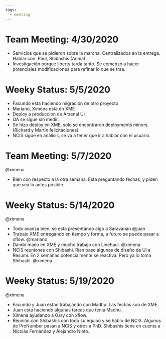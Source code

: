 ```yaml
---
tags:
  - meeting
---
```


# Team Meeting: 4/30/2020

- Servicios que se pidieron sobre la marcha. Centralizados en la entrega. Hablar con: Paul, Shibashis (Annia).
- Investigación porque liberty tarda tanto. Se comenzó a hacer potenciales modificaciones para refinar lo que se trae.

# Weeky Status: 5/5/2020

- Facundo esta haciendo migración de otro proyecto
- Mariano, Ximena esta en XME
- Deploy a producción de Arsenal UI
- QA se sigue sin medir.
- Se hizo deploy en XME, solo se encontraron deployments minors. (Richard y Martin felicitaciones)
- NCIS sigue en análisis, se va a tener que ir a hablar con el usuario.

# Team Meeting: 5/7/2020
@ximena

- Bien con respecto a la otra semana. Esta preguntando fechas, y piden que sea lo antes posible.

# Weeky Status: 5/14/2020
@ximena

- Todo avanza bien, se esta presentando algo a Saravanan @juan
- Trabajo XME entregando en tiempo y forma, a futuro se puede pasar a xflow. @mariano
- Dando mano en XME y mucho trabajo con Linehaul. @ximena
- NCIS reuniones con Shibashi. Rían paso algunas de diseño de UI a Resumí. En 2 semanas potencialmente se reactiva. Pero ya lo toma Shibashi. @ximena

# Weeky Status: 5/19/2020
@ximena

- Facundo y Juan están trabajando con Madhu. Las fechas son de XME.
- Juan esta haciendo algunas tareas que tenia Madhu.  
- Ximena ayudando a Gary con xflow.
- Reunión con Shibashis con todo su equipo y se hablo de NCIS. Algunos de ProNumber pasan a NCIS y otros a PnD. Shibashis tiene en cuenta a Nicolás Fernández y Alejandro Nieto.